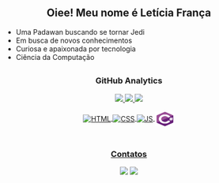 

### 
<div align="center">
   <h2> Oiee! Meu nome é Letícia França </h2>
</div>


- Uma Padawan buscando se tornar Jedi
- Em busca de novos conhecimentos
- Curiosa e apaixonada por tecnologia
- Ciência da Computação

##
 
<div align="center">
  <h3> GitHub Analytics </h3>
  <a href="https://github.com/lettyfranca">
   <img height="160em" src="https://github-readme-stats.vercel.app/api?username=lettyfranca&theme=gotham&hide_border=false&include_all_commits=true&count_private=false"/>
   <img height="160em" src="https://github-readme-streak-stats.herokuapp.com/?user=lettyfranca&theme=gotham&hide_border=false"/>
   <img height="160em" src="https://github-readme-stats.vercel.app/api/top-langs/?username=lettyfranca&theme=gotham&hide_border=false&include_all_commits=true&count_private=false&layout=compact"/>
</div>
 
<div style="display: inline_block" align="center"><br>
  <img align="center" alt="HTML" height="30" width="40" src="https://cdn.jsdelivr.net/gh/devicons/devicon/icons/html5/html5-original.svg">
  <img align="center" alt="CSS" height="30" width="40" src="https://cdn.jsdelivr.net/gh/devicons/devicon/icons/css3/css3-original.svg">
  <img align="center" alt="JS" height="30" width="40" src="https://cdn.jsdelivr.net/gh/devicons/devicon/icons/javascript/javascript-original.svg">
  <img align="center" alt="C#" height="30" width="40" src="https://raw.githubusercontent.com/devicons/devicon/1119b9f84c0290e0f0b38982099a2bd027a48bf1/icons/csharp/csharp-original.svg">

</div><br>
   
##

<div align="center">
   <h3> Contatos </h3>
 	<a href="https://www.linkedin.com/in/lettyfranca/" target="_blank"><img src="https://img.shields.io/badge/LinkedIn-0077B5?style=for-the-badge&logo=linkedin&logoColor=white" target="_blank"></a>
  <a href = "mailto:lety.adf@gmail.com"><img src="https://img.shields.io/badge/-Gmail-%23333?style=for-the-badge&logo=gmail&logoColor=white" target="_blank"></a>
</div>

